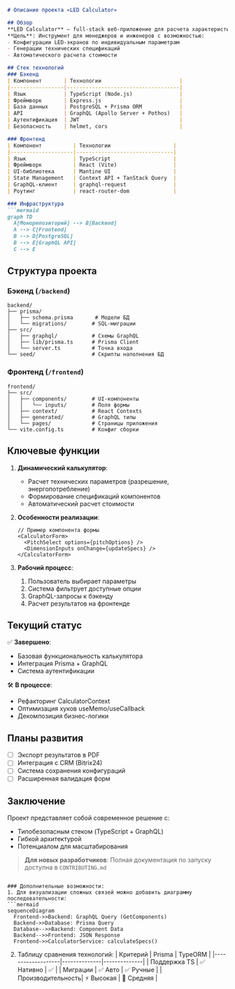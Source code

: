 ```markdown
# Описание проекта «LED Calculator»

## Обзор
**LED Calculator** — full-stack веб-приложение для расчета характеристик и стоимости светодиодных экранов.  
**Цель**: Инструмент для менеджеров и инженеров с возможностью:
- Конфигурации LED-экранов по индивидуальным параметрам
- Генерации технических спецификаций
- Автоматического расчета стоимости

## Стек технологий
### Бэкенд
| Компонент       | Технологии                         |
|-----------------|------------------------------------|
| Язык            | TypeScript (Node.js)               |
| Фреймворк       | Express.js                         |
| База данных     | PostgreSQL + Prisma ORM            |
| API             | GraphQL (Apollo Server + Pothos)   |
| Аутентификация  | JWT                                |
| Безопасность    | helmet, cors                       |

### Фронтенд
| Компонент          | Технологии                    |
|--------------------|-------------------------------|
| Язык               | TypeScript                    |
| Фреймворк          | React (Vite)                  |
| UI-библиотека      | Mantine UI                    |
| State Management   | Context API + TanStack Query  |
| GraphQL-клиент     | graphql-request               |
| Роутинг            | react-router-dom              |

### Инфраструктура
```mermaid
graph TD
  A[Монорепозиторий] --> B[Backend]
  A --> C[Frontend]
  B --> D[PostgreSQL]
  B --> E[GraphQL API]
  C --> E
```

## Структура проекта
### Бэкенд (`/backend`)
```
backend/
├── prisma/
│   ├── schema.prisma       # Модели БД
│   └── migrations/        # SQL-миграции
├── src/
│   ├── graphql/           # Схемы GraphQL
│   ├── lib/prisma.ts      # Prisma Client
│   └── server.ts          # Точка входа
└── seed/                  # Скрипты наполнения БД
```

### Фронтенд (`/frontend`)
```
frontend/
├── src/
│   ├── components/        # UI-компоненты
│   │   └── inputs/        # Поля формы
│   ├── context/           # React Contexts
│   ├── generated/         # GraphQL типы
│   └── pages/             # Страницы приложения
└── vite.config.ts         # Конфиг сборки
```

## Ключевые функции
1. **Динамический калькулятор**:
   - Расчет технических параметров (разрешение, энергопотребление)
   - Формирование спецификаций компонентов
   - Автоматический расчет стоимости

2. **Особенности реализации**:
   ```tsx
   // Пример компонента формы
   <CalculatorForm>
     <PitchSelect options={pitchOptions} />
     <DimensionInputs onChange={updateSpecs} />
   </CalculatorForm>
   ```

3. **Рабочий процесс**:
   1. Пользователь выбирает параметры
   2. Система фильтрует доступные опции
   3. GraphQL-запросы к бэкенду
   4. Расчет результатов на фронтенде

## Текущий статус
✅ **Завершено**:
- Базовая функциональность калькулятора
- Интеграция Prisma + GraphQL
- Система аутентификации

🛠 **В процессе**:
- Рефакторинг CalculatorContext
- Оптимизация хуков useMemo/useCallback
- Декомпозиция бизнес-логики

## Планы развития
- [ ] Экспорт результатов в PDF
- [ ] Интеграция с CRM (Bitrix24)
- [ ] Система сохранения конфигураций
- [ ] Расширенная валидация форм

## Заключение
Проект представляет собой современное решение с:
- Типобезопасным стеком (TypeScript + GraphQL)
- Гибкой архитектурой
- Потенциалом для масштабирования

> **Для новых разработчиков**: Полная документация по запуску доступна в `CONTRIBUTING.md`
```

### Дополнительные возможности:
1. Для визуализации сложных связей можно добавить диаграмму последовательности:
```mermaid
sequenceDiagram
  Frontend->>Backend: GraphQL Query (GetComponents)
  Backend->>Database: Prisma Query
  Database-->>Backend: Component Data
  Backend-->>Frontend: JSON Response
  Frontend->>CalculatorService: calculateSpecs()
```

2. Таблицу сравнения технологий:
| Критерий          | Prisma       | TypeORM      |
|-------------------|--------------|--------------|
| Поддержка TS      | ✅ Нативно  | ✅           |
| Миграции          | ✅ Авто     | ✅ Ручные    |
| Производительность| ⚡️ Высокая  | 🐢 Средняя   |